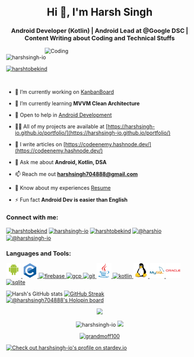 <h1 align="center">Hi 👋, I'm Harsh Singh</h1>
<h3 align="center">Android Developer (Kotlin) | Android Lead at @Google DSC | Content Writing about Coding and Technical Stuffs</h3>
<img align="right" alt="Coding" width="400" src="https://raw.githubusercontent.com/harshsingh-io/raw/main/output-onlinegiftools.gif">

<p align="left"> <img src="https://komarev.com/ghpvc/?username=harshsingh-io&label=Profile%20views&color=0e75b6&style=flat" alt="harshsingh-io" /> </p>
<p align="left"> <a href="https://twitter.com/harshtobekind" target="blank"><img src="https://img.shields.io/twitter/follow/harshtobekind?logo=twitter&style=for-the-badge" alt="harshtobekind" /></a> </p>

<p align="left"> <a href="https://twitter.com/" target="blank"><img src="https://img.shields.io/twitter/follow/?logo=twitter&style=for-the-badge" alt="" /></a> </p>

- 🔭 I’m currently working on [KanbanBoard](https://github.com/harshsingh-io/KanbanBoard)

- 🌱 I’m currently learning **MVVM Clean Architecture**

- 🤝 Open to help in [Android Development](https://roadmap.sh/android)

- 👨‍💻 All of my projects are available at [https://harshsingh-io.github.io/portfolio/](https://harshsingh-io.github.io/portfolio/)

- 📝 I write articles on [https://codeenemy.hashnode.dev/](https://codeenemy.hashnode.dev/)

- 💬 Ask me about **Android, Kotlin, DSA**

- 📫 Reach me out **harshsingh704888@gmail.com**

- 📄 Know about my experiences [Resume](https://drive.google.com/file/d/1ixuHY6s9CPoVnkX5LFjPckn7KHxxbbJk/view)

- ⚡ Fun fact **Android Dev is easier than English**

<h3 align="left">Connect with me:</h3>
<p align="left">
<a href="https://twitter.com/harshtobekind" target="blank"><img align="center" src="https://raw.githubusercontent.com/rahuldkjain/github-profile-readme-generator/master/src/images/icons/Social/twitter.svg" alt="harshtobekind" height="30" width="40" /></a>
<a href="https://linkedin.com/in/harshsingh-io" target="blank"><img align="center" src="https://raw.githubusercontent.com/rahuldkjain/github-profile-readme-generator/master/src/images/icons/Social/linked-in-alt.svg" alt="harshsingh-io" height="30" width="40" /></a>
<a href="https://instagram.com/harshtobekind" target="blank"><img align="center" src="https://raw.githubusercontent.com/rahuldkjain/github-profile-readme-generator/master/src/images/icons/Social/instagram.svg" alt="harshtobekind" height="30" width="40" /></a>
<a href="https://hashnode.com/@harshio" target="blank"><img align="center" src="https://raw.githubusercontent.com/rahuldkjain/github-profile-readme-generator/master/src/images/icons/Social/hashnode.svg" alt="@harshio" height="30" width="40" /></a>
<a href="https://www.youtube.com/c/@harshsingh-io" target="blank"><img align="center" src="https://raw.githubusercontent.com/rahuldkjain/github-profile-readme-generator/master/src/images/icons/Social/youtube.svg" alt="@harshsingh-io" height="30" width="40" /></a>
</p>

<h3 align="left">Languages and Tools:</h3>
<p align="left"> <a href="https://developer.android.com" target="_blank" rel="noreferrer"> <img src="https://raw.githubusercontent.com/devicons/devicon/master/icons/android/android-original-wordmark.svg" alt="android" width="40" height="40"/> </a> <a href="https://www.cprogramming.com/" target="_blank" rel="noreferrer"> <img src="https://raw.githubusercontent.com/devicons/devicon/master/icons/c/c-original.svg" alt="c" width="40" height="40"/> </a> <a href="https://firebase.google.com/" target="_blank" rel="noreferrer"> <img src="https://www.vectorlogo.zone/logos/firebase/firebase-icon.svg" alt="firebase" width="40" height="40"/> </a> <a href="https://cloud.google.com" target="_blank" rel="noreferrer"> <img src="https://www.vectorlogo.zone/logos/google_cloud/google_cloud-icon.svg" alt="gcp" width="40" height="40"/> </a> <a href="https://git-scm.com/" target="_blank" rel="noreferrer"> <img src="https://www.vectorlogo.zone/logos/git-scm/git-scm-icon.svg" alt="git" width="40" height="40"/> </a> <a href="https://www.java.com" target="_blank" rel="noreferrer"> <img src="https://raw.githubusercontent.com/devicons/devicon/master/icons/java/java-original.svg" alt="java" width="40" height="40"/> </a> <a href="https://kotlinlang.org" target="_blank" rel="noreferrer"> <img src="https://www.vectorlogo.zone/logos/kotlinlang/kotlinlang-icon.svg" alt="kotlin" width="40" height="40"/> </a> <a href="https://www.linux.org/" target="_blank" rel="noreferrer"> <img src="https://raw.githubusercontent.com/devicons/devicon/master/icons/linux/linux-original.svg" alt="linux" width="40" height="40"/> </a> <a href="https://www.mysql.com/" target="_blank" rel="noreferrer"> <img src="https://raw.githubusercontent.com/devicons/devicon/master/icons/mysql/mysql-original-wordmark.svg" alt="mysql" width="40" height="40"/> </a> <a href="https://www.oracle.com/" target="_blank" rel="noreferrer"> <img src="https://raw.githubusercontent.com/devicons/devicon/master/icons/oracle/oracle-original.svg" alt="oracle" width="40" height="40"/> </a> <a href="https://www.sqlite.org/" target="_blank" rel="noreferrer"> <img src="https://www.vectorlogo.zone/logos/sqlite/sqlite-icon.svg" alt="sqlite" width="40" height="40"/> </a> </p>


![Harsh's GitHub stats](https://github-readme-stats.vercel.app/api?username=harshsingh-io&theme=dark&show_icons=true)
[![GitHub Streak](https://github-readme-streak-stats.herokuapp.com?user=harshsingh-io&theme=dark&hide_border=true)](https://git.io/streak-stats)
[![@harshsingh704888's Holopin board](https://holopin.me/harshsingh704888)](https://holopin.io/@harshsingh704888)
<p align="center">
    <img src="https://github-profile-summary-cards.vercel.app/api/cards/profile-details?username=harshsingh-io&theme=github"
</p>
<p align="center">
  <img src="https://github-readme-stats.vercel.app/api/top-langs?username=harshsingh-io&show_icons=true&locale=en&layout=compact" alt="harshsingh-io">
  <img src="https://github-profile-summary-cards.vercel.app/api/cards/productive-time?username=GrandMoff100&theme=github&utcOffset=+5.3">
</p>
<p align="center">
    <a href="https://github.com/ryo-ma/github-profile-trophy">
        <img src="https://github-profile-trophy.vercel.app/?username=harshsingh-io" alt="grandmoff100" />
    </a>
</p>
<a href="https://stardev.io/developers/harshsingh-io"><img alt="Check out harshsingh-io's profile on stardev.io" src="https://stardev.io/developers/harshsingh-io/badge/languages/global.svg" /></a>
